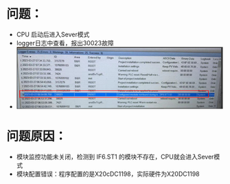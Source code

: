 # 问题：
- CPU 启动后进入Sever模式  
- logger日志中查看，报出30023故障
- ![](FILES/30023/image-20230329133633932.png)

# 问题原因：
- 模块监控功能未关闭，检测到 IF6.ST1 的模块不存在，CPU就会进入Sever模式  
- 模块配置错误：程序配置的是X20cDC1198，实际硬件为X20DC1198